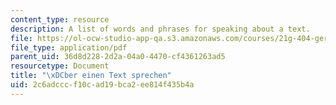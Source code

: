 ```yaml
---
content_type: resource
description: A list of words and phrases for speaking about a text.
file: https://ol-ocw-studio-app-qa.s3.amazonaws.com/courses/21g-404-german-iv-spring-2005/2c6adcccf10cad19bca2ee814f435b4a_MIT21G_404S05_textebesprec.pdf
file_type: application/pdf
parent_uid: 36d8d228-2d2a-04a0-4470-cf4361263ad5
resourcetype: Document
title: "\xDCber einen Text sprechen"
uid: 2c6adccc-f10c-ad19-bca2-ee814f435b4a
---
```

